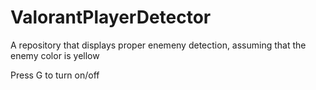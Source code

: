 # ValorantPlayerDetector
A repository that displays proper enemeny detection, assuming that the enemy color is yellow

Press G to turn on/off
